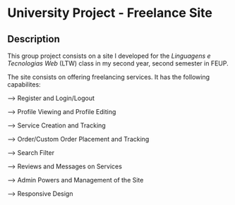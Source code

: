 # University Project - Freelance Site

## Description

This group project consists on a site I developed for the *Linguagens e Tecnologias Web* (LTW) class in my second year, second semester in FEUP.

The site consists on offering freelancing services. It has the following capabilites:

--> Register and Login/Logout

--> Profile Viewing and Profile Editing

--> Service Creation and Tracking

--> Order/Custom Order Placement and Tracking

--> Search Filter

--> Reviews and Messages on Services

--> Admin Powers and Management of the Site

--> Responsive Design

